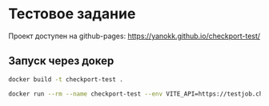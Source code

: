 # Тестовое задание

Проект доступен на github-pages: https://yanokk.github.io/checkport-test/

## Запуск через докер

```sh
docker build -t checkport-test .
```

```sh
docker run --rm --name checkport-test --env VITE_API=https://testjob.checkport.ru/ --env VITE_BASE=/checkport-test -p 3000:8000 -d checkport-test
```